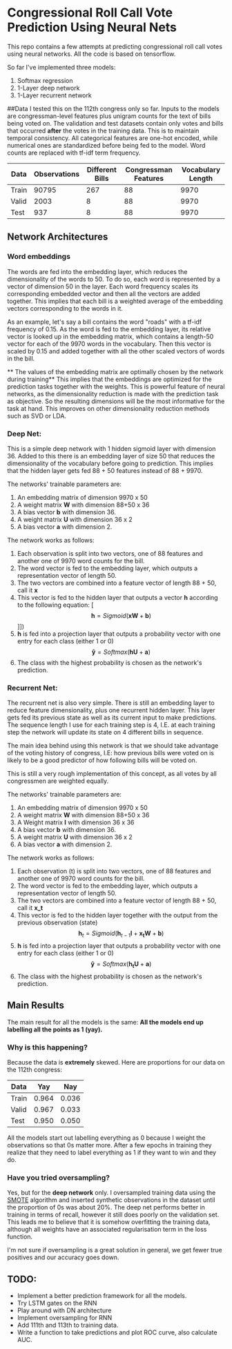 # Congressional Roll Call Vote Prediction Using Neural Nets

This repo contains a few attempts at predicting congressional roll call votes using neural networks. All the code is based on tensorflow.

So far I've implemented three models:

1. Softmax regression
2. 1-Layer deep network
3. 1-Layer recurrent network

##Data
I tested this on the 112th congress only so far. Inputs to the models are congressman-level features plus unigram counts for the text of bills being voted on. The validation and test datasets contain only votes and bills that occurred **after** the votes in the training data. This is to maintain temporal consistency. 
All categorical features are one-hot encoded, while numerical ones are standardized before being fed to the model. Word counts are replaced with tf-idf term frequency. 

|Data|Observations|Different Bills|Congressman Features|Vocabulary Length|
|---|----|---|---|---|
|Train|90795|267|88|9970|
|Valid|2003|8|88|9970|
|Test|937|8|88|9970|

## Network Architectures 

### Word embeddings


The words are fed into the embedding layer, which reduces the dimensionality of the words to 50. To do so, each word is represented by a vector of dimension 50 in the layer. Each word frequency scales its corresponding embedded vector and then all the vectors are added together. This implies that each bill is a weighted average of the embedding vectors corresponding to the words in it. 

As an example, let's say a bill contains the word "roads" with a tf-idf frequency of 0.15. As the word is fed to the embedding layer, its relative vector is looked up in the embedding matrix, which contains a length-50 vector for each of the 9970 words in the vocabulary. Then this vector is scaled by 0.15 and added together with all the other scaled vectors of words in the bill. 

** The values of the embedding matrix are optimally chosen by the network during training** This implies that the embeddings are optimized for the prediction tasks together with the weights. This is powerful feature of neural networks, as the dimensionality reduction is made with the prediction task as objective. So the resulting dimensions will be the most informative for the task at hand. This improves on other dimensionality reduction methods such as SVD or LDA. 

### Deep Net:

This is a simple deep network with 1 hidden sigmoid layer with dimension 36. Added to this there is an embedding layer of size 50 that reduces the dimensionality of the vocabulary before going to prediction. This implies that the hidden layer gets fed 88 + 50 features instead of 88 + 9970. 

The networks' trainable parameters are: 

1. An embedding matrix of dimension 9970 x 50
2. A weight matrix **W** with dimension 88+50 x 36
3. A bias vector **b** with dimension 36.
4. A weight matrix **U** with dimension 36 x 2
5. A bias vector **a** with dimension 2. 

The network works as follows: 

1. Each observation is split into two vectors, one of 88 features and another one of 9970 word counts for the bill. 
2. The word vector is fed to the embedding layer, which outputs a representation vector of length 50. 
3. The two vectors are combined into a feature vector of length 88 + 50, call it **x**
4. This vector is fed to the hidden layer that outputs a vector **h** according to the following equation:
[$$\mathbf{h} = Sigmoid(\mathbf{xW} + \mathbf{b})$$]])
5. **h** is fed into a projection layer that outputs a probability vector with one entry for each class (either 1 or 0)
$$\mathbf{\hat{y}} = Softmax(\mathbf{hU} + \mathbf{a})$$
6. The class with the highest probability is chosen as the network's prediction. 

### Recurrent Net: 

The recurrent net is also very simple. There is still an embedding layer to reduce feature dimensionality, plus one recurrent hidden layer. This layer gets fed its previous state as well as its current input to make predictions. The sequence length I use for each training step is 4, I.E. at each training step the network will update its state on 4 different bills in sequence. 

The main idea behind using this network is that we should take advantage of the voting history of congress, I.E: how previous bills were voted on is likely to be a good predictor of how following bills will be voted on. 

This is still a very rough implementation of this concept, as all votes by all congressmen are weighted equally. 

The networks' trainable parameters are: 

1. An embedding matrix of dimension 9970 x 50
2. A weight matrix **W** with dimension 88+50 x 36
3. A Weight matrix **I** with dimension 36 x 36
4. A bias vector **b** with dimension 36.
5. A weight matrix **U** with dimension 36 x 2
6. A bias vector **a** with dimension 2. 

The network works as follows: 

1. Each observation (t) is split into two vectors, one of 88 features and another one of 9970 word counts for the bill. 
2. The word vector is fed to the embedding layer, which outputs a representation vector of length 50. 
3. The two vectors are combined into a feature vector of length 88 + 50, call it **x_t**
4. This vector is fed to the hidden layer together with the output from the previous observation (state) 
$$\mathbf{h}_t = Sigmoid( \mathbf{h}_{t-1} \mathbf{I} + \mathbf{x_tW} + \mathbf{b})$$
5. **h** is fed into a projection layer that outputs a probability vector with one entry for each class (either 1 or 0)
$$\mathbf{\hat{y}} = Softmax(\mathbf{h_tU} + \mathbf{a})$$
6. The class with the highest probability is chosen as the network's prediction. 

## Main Results
The main result for all the models is the same: **All the models end up labelling all the points as 1 (yay).**

### Why is this happening?
Because the data is **extremely** skewed. Here are proportions for our data on the 112th congress:

|Data|Yay|Nay|
|----|----|----|
|Train|0.964|0.036|
|Valid|0.967|0.033|
|Test|0.950|0.050|

All the models start out labelling everything as 0 because I weight the observations so that 0s matter more. After a few epochs in training they realize that they need to label everything as 1 if they want to win and they do. 

### Have you tried oversampling?
Yes,  but for the **deep network** only. I oversampled training data using the [SMOTE](https://www.jair.org/media/953/live-953-2037-jair.pdf) algorithm and inserted synthetic observations in the dataset until the proportion of 0s was about 20%. The deep net performs better in training in terms of recall, however it still does poorly on the validation set. This leads me to believe that it is somehow overfitting the training data, although all weights have an associated regularisation term in the loss function. 

I'm not sure if oversampling is a great solution in general, we get fewer true positives and our accuracy goes down. 


## TODO:

* Implement a better prediction framework for all the models.
* Try LSTM gates on the RNN
* Play around with DN architecture
* Implement oversampling for RNN
* Add 111th and 113th to training data. 
*  Write a function to take predictions and plot ROC curve, also calculate AUC. 

